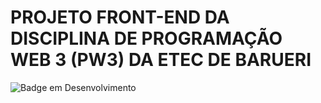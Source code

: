 # PROJETO FRONT-END DA DISCIPLINA DE PROGRAMAÇÃO WEB 3 (PW3) DA ETEC DE BARUERI

![Badge em Desenvolvimento](http://img.shields.io/static/v1?label=STATUS&message=EM%20DESENVOLVIMENTO&color=GREEN&style=for-the-badge)

